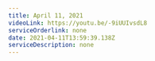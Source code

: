 ```yaml
---
title: April 11, 2021
videoLink: https://youtu.be/-9iUUIvsdL8
serviceOrderlink: none
date: 2021-04-11T13:59:39.138Z
serviceDescription: none
---
```


